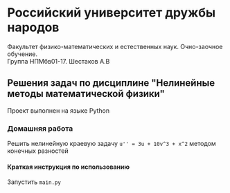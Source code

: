 # Российский университет дружбы народов
Факультет физико-математических и естественных наук. Очно-заочное обучение.  
Группа НПМбв01-17. Шестаков А.В

## Решения задач по дисциплине "Нелинейные методы математической физики"
Проект выполнен на языке Python

### Домашняя работа 
Решить нелинейную краевую задачу ```u'' = 3u + 10v^3 + x^2``` методом конечных разностей

#### Краткая инструкция по использованию
Запустить ```main.py```